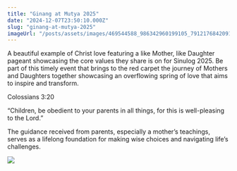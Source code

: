 ```yaml
---
title: "Ginang at Mutya 2025"
date: "2024-12-07T23:50:10.000Z"
slug: "ginang-at-mutya-2025"
imageUrl: "/posts/assets/images/469544588_986342960199105_7912176842091349038_n.jpg"
---
```


A beautiful example of Christ love featuring a like Mother, like Daughter pageant showcasing the core values they share is on for Sinulog 2025. Be part of this timely event that brings to the red carpet the journey of Mothers and Daughters together showcasing an overflowing spring of love that aims to inspire and transform.

Colossians 3:20

“Children, be obedient to your parents in all things, for this is well-pleasing to the Lord.”

The guidance received from parents, especially a mother’s teachings, serves as a lifelong foundation for making wise choices and navigating life’s challenges.

[![](https://i0.wp.com/santonino-nz.org/wp-content/uploads/2024/12/469544588_986342960199105_7912176842091349038_n.jpg?resize=509%2C720&ssl=1)](https://i0.wp.com/santonino-nz.org/wp-content/uploads/2024/12/469544588_986342960199105_7912176842091349038_n.jpg?ssl=1)